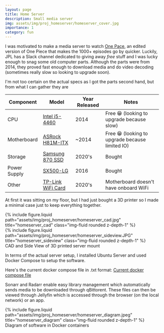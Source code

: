 ```yaml
---
layout: page
title: Home Server
description: Small media server
img: assets/img/proj_homeserver/homeserver_cover.jpg
importance: 1
category: fun
---
```


I was motivated to make a media server to watch [One Pace](https://onepace.net/), an edited version of One Piece that makes the 1000+ episodes go by quicker. Luckily, JPL has a Slack channel dedicated to giving away *free* stuff and I was lucky enough to snag some old computer parts. Although the parts were from 2014, they proved fast enough to download media and do video decoding (sometimes really slow so looking to upgrade soon).

I'm not too certain on the actual specs as I got the parts second hand, but from what I can gather they are

| Component         | Model | Year Released | Notes |
|--------------|-----------|------------| ------ |
| CPU | [Intel i5-4460](https://ark.intel.com/content/www/us/en/ark/products/80817/intel-core-i54460-processor-6m-cache-up-to-3-40-ghz.html) | 2014 | Free 😁 (looking to upgrade because slow)
| Motherboard | [ASRock H81M-ITX](https://www.asrock.com/mb/Intel/H81M-ITX/) | ~2014 | Free 😁 (looking to upgrade because limited IO)|
| Storage | [Samsung 870 SSD](https://www.samsung.com/us/computing/memory-storage/solid-state-drives/870-evo-sata-2-5-ssd-1tb-mz-77e1t0b-am/) | 2020's | Bought
| Power Supply | [SX500-LG](https://www.silverstonetek.com/en/product/info/power-supplies/SX500-LG/) | 2016 | Bought
| Other | [TP-Link WiFi Card](https://www.tp-link.com/us/home-networking/pci-adapter/archer-t4e/) | 2020's | Motherboard doesn't have onboard WiFi

At first it was sitting on my floor, but I had just bought a 3D printer so I made a minimal case just to keep everything together.

<div class="row">
    <div class="col-sm mt-3 mt-md-0">
        {% include figure.liquid path="assets/img/proj_homeserver/homeserver_cad.jpg" title="homeserver_cad" class="img-fluid rounded z-depth-1" %}
    </div>
    <div class="col-sm mt-3 mt-md-0">
        {% include figure.liquid path="assets/img/proj_homeserver/homeserver_sideview.JPG" title="homeserver_sideview" class="img-fluid rounded z-depth-1" %}
    </div>
</div>
<div class="caption">
    CAD and Side View of 3D printed server mount
</div>

In terms of the actual server setup, I installed Ubuntu Server and used Docker Compose to setup the software.

Here's the current docker compose file in .txt format: [Current docker compose file](https://minh02.com/assets/img/proj_homeserver/docker-compose.txt)

Sonarr and Radarr enable easy library management which automatically sends media to be downloaded through qBittorent. These files can then be viewed through Jellyfin which is accessed through the browser (on the local network) or an app.


<div class="row">
    <div class="col-sm mt-3 mt-md-0">
        {% include figure.liquid path="assets/img/proj_homeserver/homeserver_diagram.jpeg" title="homeserver_diagram" class="img-fluid rounded z-depth-1" %}
    </div>
</div>
<div class="caption">
    Diagram of software in Docker containers
</div>
